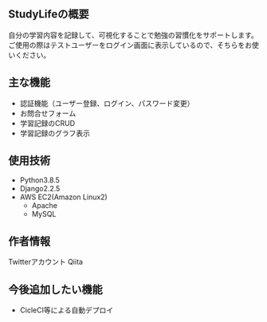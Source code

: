 ## StudyLifeの概要
自分の学習内容を記録して、可視化することで勉強の習慣化をサポートします。
ご使用の際はテストユーザーをログイン画面に表示しているので、そちらをお使いください。

## 主な機能
- 認証機能（ユーザー登録、ログイン、パスワード変更）
- お問合せフォーム
- 学習記録のCRUD
- 学習記録のグラフ表示

## 使用技術
- Python3.8.5
- Django2.2.5
- AWS EC2(Amazon Linux2)
  - Apache
  - MySQL

## 作者情報
Twitterアカウント
Qiita

## 今後追加したい機能
- CicleCI等による自動デプロイ
